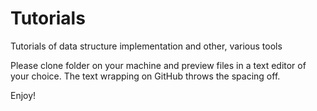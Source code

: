 Tutorials
=========

Tutorials of data structure implementation and other, various tools

Please clone folder on your machine and preview files in a text editor of your choice. The text wrapping on GitHub throws the spacing off.

Enjoy!